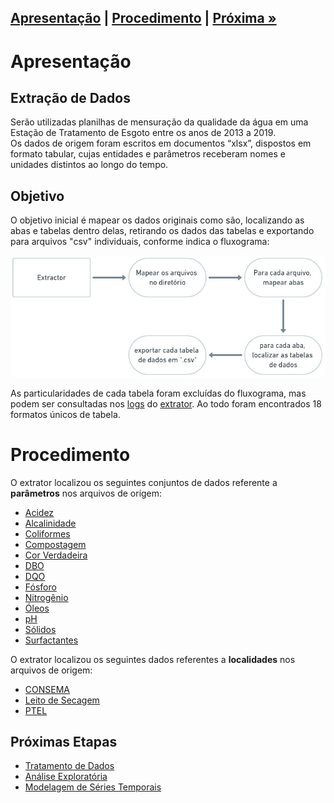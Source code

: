 
<h2 style="text-align: left">

  [Apresentação](#ovr) | [Procedimento](#proc) | [Próxima »](https://github.com/vcwild/wtp-clean)

</h2>

# Apresentação <a name="ovr">

## Extração de Dados

Serão utilizadas planilhas de mensuração da qualidade da água em uma Estação de Tratamento de Esgoto entre os anos de 2013 a 2019. <br/>
Os dados de origem foram escritos em documentos “xlsx”, dispostos em formato tabular, cujas entidades e parâmetros receberam nomes e unidades distintos ao longo do tempo.

## Objetivo

O objetivo inicial é mapear os dados originais como são, localizando as abas e tabelas dentro delas, retirando os dados das tabelas e exportando para arquivos "csv" individuais, conforme indica o fluxograma:

![Fluxograma](./.github/fluxograma.png)

As particularidades de cada tabela foram excluídas do fluxograma, mas podem ser consultadas nos [logs](./Logs) do [extrator](extractor.py). Ao todo foram encontrados 18 formatos únicos de tabela.

# Procedimento <a name="proc">

O extrator localizou os seguintes conjuntos de dados referente a **parâmetros** nos arquivos de origem:

- [Acidez](./Logs/acidez.ipynb)
- [Alcalinidade](./Logs/alcalinidade.ipynb)
- [Coliformes](./Logs/coliformes.ipynb)
- [Compostagem](./Logs/compostagem.ipynb)
- [Cor Verdadeira](./Logs/Cor_verdadeira.ipynb)
- [DBO](./Logs/DBO.ipynb)
- [DQO](./Logs/DQO.ipynb)
- [Fósforo](./Logs/fosforo.ipynb)
- [Nitrogênio](./Logs/nitrogênio.ipynb)
- [Óleos](./Logs/óleos.ipynb)
- [pH](./Logs/pH.ipynb)
- [Sólidos](./Logs/sólidos.ipynb)
- [Surfactantes](./Logs/surfactantes.ipynb)

O extrator localizou os seguintes dados referentes a **localidades** nos arquivos de origem:

- [CONSEMA](./Logs/toda_consema.ipynb)
- [Leito de Secagem](./Logs/leito_de_secagem.ipynb)
- [PTEL](.Logs/ptel.ipynb)

## Próximas Etapas

- [Tratamento de Dados](https://github.com/vcwild/wtp-clean)
- [Análise Exploratória](https://github.com/vcwild/wtp-eda)
- [Modelagem de Séries Temporais](https://github.com/vcwild/wtp-model)
